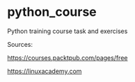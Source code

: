 # python_course
Python training course task and exercises

Sources:

https://courses.packtpub.com/pages/free

https://linuxacademy.com